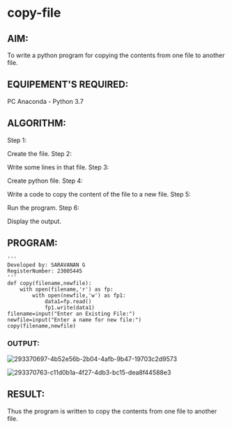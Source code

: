 # copy-file
## AIM:
To write a python program for copying the contents from one file to another file.
## EQUIPEMENT'S REQUIRED: 
PC
Anaconda - Python 3.7
## ALGORITHM: 
Step 1:

Create the file.
Step 2:

Write some lines in that file.
Step 3:

Create python file.
Step 4:

Write a code to copy the content of the file to a new file.
Step 5:

Run the program.
Step 6:

Display the output.
## PROGRAM:
```
'''
Developed by: SARAVANAN G
RegisterNumber: 23005445
'''
def copy(filename,newfile):
    with open(filename,'r') as fp:
        with open(newfile,'w') as fp1:
            data1=fp.read()
            fp1.write(data1)
filename=input("Enter an Existing File:")
newfile=input("Enter a name for new file:")
copy(filename,newfile)
```
### OUTPUT:
![293370697-4b52e56b-2b04-4afb-9b47-19703c2d9573](https://github.com/Saravanan2512/copy-file/assets/144979117/02465e33-fa37-4a33-bc0f-c9e1f028adc6)


![293370763-c11d0b1a-4f27-4db3-bc15-dea8f44588e3](https://github.com/Saravanan2512/copy-file/assets/144979117/366c526c-5d06-4c0e-88a7-87a31b1bf325)


## RESULT:
Thus the program is written to copy the contents from one file to another file.
